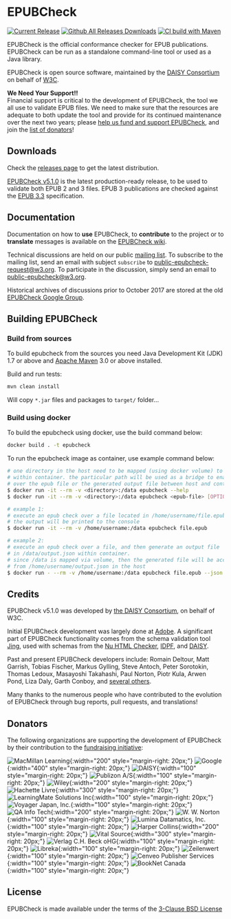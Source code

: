 # EPUBCheck

[![Current Release](https://img.shields.io/github/release/w3c/epubcheck.svg)](https://github.com/w3c/epubcheck/releases/latest) [![Github All Releases Downloads](https://img.shields.io/github/downloads/w3c/epubcheck/total.svg?colorB=A9A9A9)](https://github.com/w3c/epubcheck/releases/) [![CI build with Maven](https://github.com/w3c/epubcheck/actions/workflows/maven-ci.yml/badge.svg)](https://github.com/w3c/epubcheck/actions/workflows/maven-ci.yml?query=branch%3Amain)

EPUBCheck is the official conformance checker for EPUB publications.
EPUBCheck can be run as a standalone command-line tool or used as a Java library.

EPUBCheck is open source software, maintained by the [DAISY Consortium](http://www.daisy.org) on behalf of [W3C](https://www.w3.org/publishing/epubcheck_fundraising).

**We Need Your Support!!**  
Financial support is critical to the development of EPUBCheck, the tool we all use to validate EPUB files.
We need to make sure that the resources are adequate to both update the tool and provide for its continued maintenance over the next two years;
please [help us fund and support EPUBCheck](https://www.w3.org/publishing/epubcheck_fundraising), and join the [list of donators](#donators)!

## Downloads

Check the [releases page](https://github.com/w3c/epubcheck/releases) to get the latest distribution.

[EPUBCheck v5.1.0](https://github.com/w3c/epubcheck/releases/tag/v5.1.0) is the latest production-ready release, to be used to validate both EPUB 2 and 3 files. EPUB 3 publications are checked against the [EPUB 3.3](https://www.w3.org/TR/epub-33/) specification.

## Documentation

Documentation on how to **use** EPUBCheck, to **contribute** to the project or to **translate** messages is available on the [EPUBCheck wiki](https://github.com/w3c/epubcheck/wiki).

Technical discussions are held on our public [mailing list](https://lists.w3.org/Archives/Public/public-epubcheck/). To subscribe to the mailing list, send an email with subject `subscribe` to [public-epubcheck-request@w3.org](mailto:public-epubcheck-request@w3.org?subject=subscribe). To participate in the discussion, simply send an email to [public-epubcheck@w3.org](mailto:public-epubcheck-request@w3.org).

Historical archives of discussions prior to October 2017 are stored at the old [EPUBCheck Google Group](https://groups.google.com/forum/#!forum/epubcheck).

## Building EPUBCheck

### Build from sources

To build epubcheck from the sources you need Java Development Kit (JDK) 1.7 or above and [Apache Maven](http://maven.apache.org/) 3.0 or above installed.

Build and run tests:

```bash
mvn clean install
```

Will copy `*.jar` files and packages to `target/` folder...

### Build using docker

To build the epubcheck using docker, use the build command below:

```bash
docker build . -t epubcheck
```

To run the epubcheck image as container, use example command below:

```bash
# one directory in the host need to be mapped (using docker volume) to /data path
# within container. the particular path will be used as a bridge to enable access
# over the epub file or the generated output file between host and container.
$ docker run -it --rm -v <directory>:/data epubcheck --help
$ docker run -it --rm -v <directory>:/data epubcheck <epub-file> [OPTIONS]

# example 1:
# execute an epub check over a file located in /home/username/file.epub on the host.
# the output will be printed to the console
$ docker run -it --rm -v /home/username:/data epubcheck file.epub

# example 2:
# execute an epub check over a file, and then generate an output file
# in /data/output.json within container.
# since /data is mapped via volume, then the generated file will be accessible
# from /home/username/output.json in the host
$ docker run - --rm -v /home/username:/data epubcheck file.epub --json output.json
```

## Credits

EPUBCheck v5.1.0 was developed by [the DAISY Consortium](https://www.daisy.org/), on behalf of W3C.

Initial EPUBCheck development was largely done at [Adobe](https://www.adobe.com/).
A significant part of EPUBCheck functionality comes from the schema validation tool [Jing](https://relaxng.org/jclark/jing.html), used with schemas from the [Nu HTML Checker](https://validator.github.io/validator/), [IDPF](https://idpf.org), and [DAISY](https://www.daisy.org/).

Past and present EPUBCheck developers include:
Romain Deltour, Matt Garrish, Tobias Fischer, Markus Gylling, Steve Antoch, Peter Sorotokin, Thomas Ledoux, Masayoshi Takahashi, Paul Norton, Piotr Kula, Arwen Pond, Liza Daly, Garth Conboy, and [several others](https://github.com/w3c/epubcheck/graphs/contributors).

Many thanks to the numerous people who have contributed to the evolution of EPUBCheck through bug reports, pull requests, and translations!

## Donators

The following organizations are supporting the development of EPUBCheck by their contribution to the [fundraising initiative](https://www.w3.org/publishing/epubcheck_fundraising):

![MacMillan Learning](https://www.w3.org/publishing/donators_logos/MacLearn_logo_cmyk.png){:width="200" style="margin-right: 20px;"}
![Google](https://www.w3.org/publishing/donators_logos/Google.png){:width="400" style="margin-right: 20px;"}
![DAISY](https://www.w3.org/publishing/donators_logos/daisy_high.jpg){:width="100" style="margin-right: 20px;"}
![Publizon A/S](https://www.w3.org/publishing/donators_logos/publizon-logo.jpg){:width="100" style="margin-right: 20px;"}
![Wiley](https://www.w3.org/publishing/donators_logos/Wiley_Wordmark_black.png){:width="200" style="margin-right: 20px;"}
![Hachette Livre](https://www.w3.org/publishing/donators_logos/Hachette%20Livre.jpg){:width="300" style="margin-right: 20px;"}
![LearningMate Solutions Inc](https://www.w3.org/publishing/donators_logos/LearningMate%20Logo.png){:width="100" style="margin-right: 20px;"}
![Voyager Japan, Inc.](https://www.w3.org/publishing/donators_logos/rectangle_VJstar_logo_512.jpg){:width="100" style="margin-right: 20px;"}
![QA Info Tech](https://www.w3.org/publishing/donators_logos/QA%20InfoTech%20Logo%20PNG%20Format.png){:width="200" style="margin-right: 20px;"}
![W. W. Norton](https://www.w3.org/publishing/donators_logos/NortonLogo_notagline.jpg){:width="100" style="margin-right: 20px;"}
![Lumina Datamatics, Inc.](https://www.w3.org/publishing/donators_logos/Datamatics_logo.jpg){:width="100" style="margin-right: 20px;"}
![Harper Collins](https://www.w3.org/publishing/donators_logos/HarperCollins.png){:width="200" style="margin-right: 20px;"}
![Vital Source](<https://www.w3.org/publishing/donators_logos/VS_Logo_HOR_Ingram_Tag(RGB).jpg>){:width="300" style="margin-right: 20px;"}
![Verlag C.H. Beck oHG](https://www.w3.org/publishing/donators_logos/Beck_LogoVektor_sw.jpg){:width="100" style="margin-right: 20px;"}
![Libreka](https://www.w3.org/publishing/donators_logos/logo_libreka.png){:width="100" style="margin-right: 20px;"}
![Zeilenwert](https://www.w3.org/publishing/donators_logos/logo_zeilenwert.jpg){:width="100" style="margin-right: 20px;"}
![Cenveo Publisher Services](https://www.w3.org/publishing/donators_logos/CVO%20Pub%20Serv_Logo.jpg){:width="100" style="margin-right: 20px;"}
![BookNet Canada](https://www.w3.org/publishing/donators_logos/BNC_Logo_Horizontal_RGB_1000px.png){:width="100" style="margin-right: 20px;"}

## License

EPUBCheck is made available under the terms of the [3-Clause BSD License](http://opensource.org/licenses/BSD-3-Clause)
